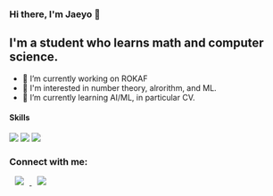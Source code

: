 ### Hi there, I'm Jaeyo 👋

## I'm a student who learns math and computer science.


- 🔭 I’m currently working on ROKAF
- 🤔 I'm interested in number theory, alrorithm, and ML.
- 🌱 I’m currently learning AI/ML, in particular CV.

    
#### Skills
<img src="https://img.shields.io/badge/Python-3776AB?style=flat-square&logo=Python&logoColor=black"/> <img src="https://img.shields.io/badge/C-A8B9CC?style=flat-square&logo=C&logoColor=black"/> <img src="https://img.shields.io/badge/Tensorflow-EC6813?style=flat-square&logo=Tensorflow&logoColor=black"/>  
    
### Connect with me:

<a href="https://instagram.com/alpox.dev">
    <img 
        src="http://img.shields.io/badge/-Instagram-black?style=flat&logo=Instagram&link=https://https://www.instagram.com/jaeyo_mayo/"
        style="height : auto; margin-left : 10px; margin-right : 10px;"/>
</a>


<a href="https://facebook.com/alpox.dev">
    <img 
        src="http://img.shields.io/badge/-Facebook-black?style=flat&logo=Facebook&link=https://https://www.facebook.com/profile.php?id=100005292883129"
        style="height : auto; margin-left : 10px; margin-right : 10px;"/>
</a>

<!--[![j-mayo's github stats](https://github-readme-stats.vercel.app/api?username=j-mayo)](https://github.com/anuraghazra/github-readme-stats) -->

<!--
**j-mayo/j-mayo** is a ✨ _special_ ✨ repository because its `README.md` (this file) appears on your GitHub profile.

Here are some ideas to get you started:

- 🔭 I’m currently working on ...
- 🌱 I’m currently learning ...
- 👯 I’m looking to collaborate on ...
- 🤔 I’m looking for help with ...
- 💬 Ask me about ...
- 📫 How to reach me: ...
- 😄 Pronouns: ...
- ⚡ Fun fact: ...
-->
